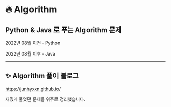 # 🔥 Algorithm 

## Python & Java 로 푸는 Algorithm 문제

2022년 08월 이전 - Python

2022년 08월 이후 - Java

---

## ✨ Algorithm 풀이 블로그

https://junhyxxn.github.io/

재밌게 풀었던 문제들 위주로 정리했습니다.
